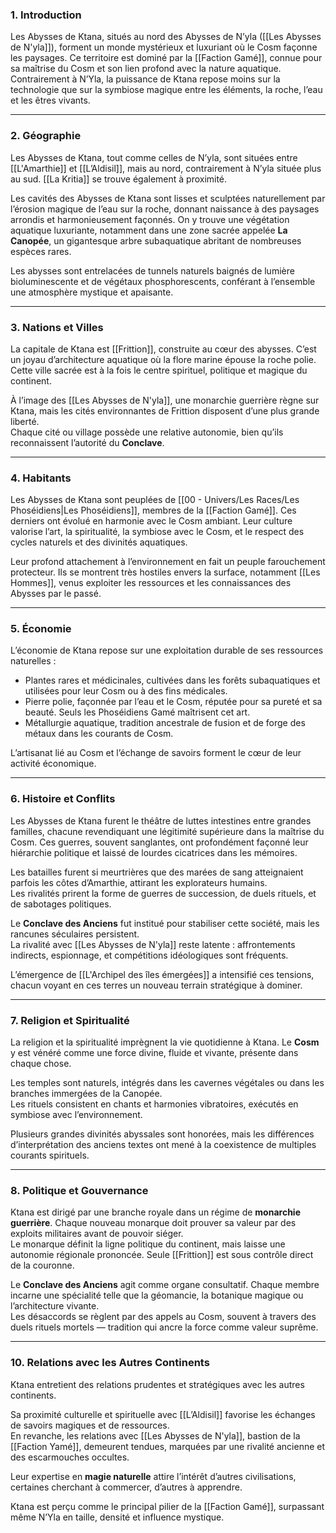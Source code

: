 ### **1. Introduction**
Les Abysses de Ktana, situés au nord des Abysses de N’yla ([[Les Abysses de N'yla]]), forment un monde mystérieux et luxuriant où le Cosm façonne les paysages. Ce territoire est dominé par la [[Faction Gamé]], connue pour sa maîtrise du Cosm et son lien profond avec la nature aquatique. Contrairement à N’Yla, la puissance de Ktana repose moins sur la technologie que sur la symbiose magique entre les éléments, la roche, l’eau et les êtres vivants.  

---

### **2. Géographie**
Les Abysses de Ktana, tout comme celles de N’yla, sont situées entre [[L'Amarthie]] et [[L’Aldisil]], mais au nord, contrairement à N’yla située plus au sud. [[La Kritia]] se trouve également à proximité.  

Les cavités des Abysses de Ktana sont lisses et sculptées naturellement par l’érosion magique de l’eau sur la roche, donnant naissance à des paysages arrondis et harmonieusement façonnés. On y trouve une végétation aquatique luxuriante, notamment dans une zone sacrée appelée **La Canopée**, un gigantesque arbre subaquatique abritant de nombreuses espèces rares.  

Les abysses sont entrelacées de tunnels naturels baignés de lumière bioluminescente et de végétaux phosphorescents, conférant à l’ensemble une atmosphère mystique et apaisante.

---

### **3. Nations et Villes**
La capitale de Ktana est [[Frittion]], construite au cœur des abysses. C’est un joyau d’architecture aquatique où la flore marine épouse la roche polie. Cette ville sacrée est à la fois le centre spirituel, politique et magique du continent.  

À l’image des [[Les Abysses de N'yla]], une monarchie guerrière règne sur Ktana, mais les cités environnantes de Frittion disposent d’une plus grande liberté.  
Chaque cité ou village possède une relative autonomie, bien qu’ils reconnaissent l’autorité du **Conclave**.

---

### **4. Habitants**
Les Abysses de Ktana sont peuplées de [[00 - Univers/Les Races/Les Phoséidiens|Les Phoséidiens]], membres de la [[Faction Gamé]]. Ces derniers ont évolué en harmonie avec le Cosm ambiant. Leur culture valorise l’art, la spiritualité, la symbiose avec le Cosm, et le respect des cycles naturels et des divinités aquatiques.  

Leur profond attachement à l’environnement en fait un peuple farouchement protecteur. Ils se montrent très hostiles envers la surface, notamment [[Les Hommes]], venus exploiter les ressources et les connaissances des Abysses par le passé.

---

### **5. Économie**
L’économie de Ktana repose sur une exploitation durable de ses ressources naturelles :  

- Plantes rares et médicinales, cultivées dans les forêts subaquatiques et utilisées pour leur Cosm ou à des fins médicales.  
- Pierre polie, façonnée par l’eau et le Cosm, réputée pour sa pureté et sa beauté. Seuls les Phoséidiens Gamé maîtrisent cet art.  
- Métallurgie aquatique, tradition ancestrale de fusion et de forge des métaux dans les courants de Cosm.  

L’artisanat lié au Cosm et l’échange de savoirs forment le cœur de leur activité économique.

---

### **6. Histoire et Conflits**
Les Abysses de Ktana furent le théâtre de luttes intestines entre grandes familles, chacune revendiquant une légitimité supérieure dans la maîtrise du Cosm. Ces guerres, souvent sanglantes, ont profondément façonné leur hiérarchie politique et laissé de lourdes cicatrices dans les mémoires.  

Les batailles furent si meurtrières que des marées de sang atteignaient parfois les côtes d’Amarthie, attirant les explorateurs humains.  
Les rivalités prirent la forme de guerres de succession, de duels rituels, et de sabotages politiques.  

Le **Conclave des Anciens** fut institué pour stabiliser cette société, mais les rancunes séculaires persistent.  
La rivalité avec [[Les Abysses de N'yla]] reste latente : affrontements indirects, espionnage, et compétitions idéologiques sont fréquents.  

L’émergence de [[L'Archipel des îles émergées]] a intensifié ces tensions, chacun voyant en ces terres un nouveau terrain stratégique à dominer.  

---

### **7. Religion et Spiritualité**
La religion et la spiritualité imprègnent la vie quotidienne à Ktana. Le **Cosm** y est vénéré comme une force divine, fluide et vivante, présente dans chaque chose.  

Les temples sont naturels, intégrés dans les cavernes végétales ou dans les branches immergées de la Canopée.  
Les rituels consistent en chants et harmonies vibratoires, exécutés en symbiose avec l’environnement.  

Plusieurs grandes divinités abyssales sont honorées, mais les différences d’interprétation des anciens textes ont mené à la coexistence de multiples courants spirituels.

---

### **8. Politique et Gouvernance**
Ktana est dirigé par une branche royale dans un régime de **monarchie guerrière**. Chaque nouveau monarque doit prouver sa valeur par des exploits militaires avant de pouvoir siéger.  
Le monarque définit la ligne politique du continent, mais laisse une autonomie régionale prononcée. Seule [[Frittion]] est sous contrôle direct de la couronne.  

Le **Conclave des Anciens** agit comme organe consultatif. Chaque membre incarne une spécialité telle que la géomancie, la botanique magique ou l’architecture vivante.  
Les désaccords se règlent par des appels au Cosm, souvent à travers des duels rituels mortels — tradition qui ancre la force comme valeur suprême.

---

### **10. Relations avec les Autres Continents**
Ktana entretient des relations prudentes et stratégiques avec les autres continents.  

Sa proximité culturelle et spirituelle avec [[L’Aldisil]] favorise les échanges de savoirs magiques et de ressources.  
En revanche, les relations avec [[Les Abysses de N'yla]], bastion de la [[Faction Yamé]], demeurent tendues, marquées par une rivalité ancienne et des escarmouches occultes.  

Leur expertise en **magie naturelle** attire l’intérêt d’autres civilisations, certaines cherchant à commercer, d’autres à apprendre.  

Ktana est perçu comme le principal pilier de la [[Faction Gamé]], surpassant même N’Yla en taille, densité et influence mystique.

